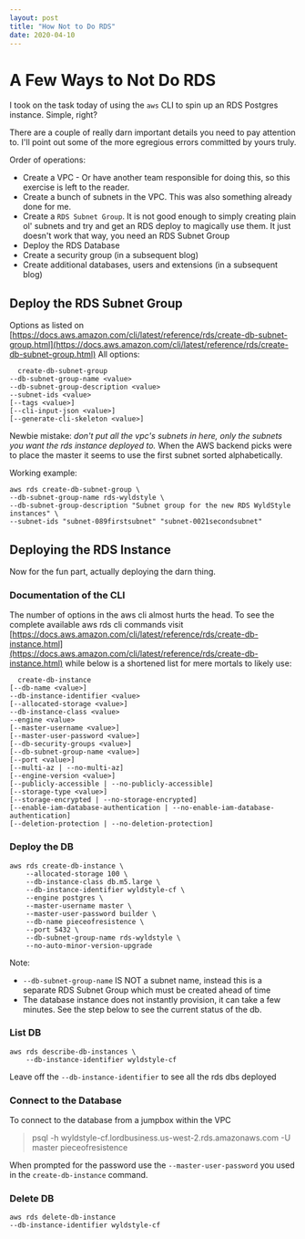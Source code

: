 ```yaml
---
layout: post
title: "How Not to Do RDS"
date: 2020-04-10
---
```


# A Few Ways to Not Do RDS

I took on the task today of using the `aws` CLI to spin up an RDS Postgres instance.  Simple, right?

There are a couple of really darn important details you need to pay attention to.  I'll point out some of the more egregious errors committed by yours truly.

Order of operations:

 - Create a VPC - Or have another team responsible for doing this, so this exercise is left to the reader.
 - Create a bunch of subnets in the VPC.  This was also something already done for me.
 - Create a `RDS Subnet Group`.  It is not good enough to simply creating plain ol' subnets and try and get an RDS deploy to magically use them.  It just doesn't work that way, you need an RDS Subnet Group
 - Deploy the RDS Database
 - Create a security group (in a subsequent blog)
 - Create additional databases, users and extensions (in a subsequent blog)

## Deploy the RDS Subnet Group

Options as listed on [https://docs.aws.amazon.com/cli/latest/reference/rds/create-db-subnet-group.html](https://docs.aws.amazon.com/cli/latest/reference/rds/create-db-subnet-group.html)
All options:
```
  create-db-subnet-group
--db-subnet-group-name <value>
--db-subnet-group-description <value>
--subnet-ids <value>
[--tags <value>]
[--cli-input-json <value>]
[--generate-cli-skeleton <value>]
```
Newbie mistake: *don't put all the vpc's subnets in here, only the subnets you want the rds instance deployed to.*  When the AWS backend picks were  to place the master it seems to use the first subnet sorted alphabetically. 


Working example:

```
aws rds create-db-subnet-group \
--db-subnet-group-name rds-wyldstyle \
--db-subnet-group-description "Subnet group for the new RDS WyldStyle instances" \
--subnet-ids "subnet-089firstsubnet" "subnet-0021secondsubnet"
```


## Deploying the RDS Instance

Now for the fun part, actually deploying the darn thing.

### Documentation of the CLI

The number of options in the aws cli almost hurts the head.  To see the complete available aws rds cli commands visit [https://docs.aws.amazon.com/cli/latest/reference/rds/create-db-instance.html](https://docs.aws.amazon.com/cli/latest/reference/rds/create-db-instance.html) while below is a shortened list for mere mortals to likely use:

```
  create-db-instance
[--db-name <value>]
--db-instance-identifier <value>
[--allocated-storage <value>]
--db-instance-class <value>
--engine <value>
[--master-username <value>]
[--master-user-password <value>]
[--db-security-groups <value>]
[--db-subnet-group-name <value>]
[--port <value>]
[--multi-az | --no-multi-az]
[--engine-version <value>]
[--publicly-accessible | --no-publicly-accessible]
[--storage-type <value>]
[--storage-encrypted | --no-storage-encrypted]
[--enable-iam-database-authentication | --no-enable-iam-database-authentication]
[--deletion-protection | --no-deletion-protection]
```

### Deploy the DB

```
aws rds create-db-instance \
    --allocated-storage 100 \
    --db-instance-class db.m5.large \
    --db-instance-identifier wyldstyle-cf \
    --engine postgres \
    --master-username master \
    --master-user-password builder \
    --db-name pieceofresistence \
    --port 5432 \
    --db-subnet-group-name rds-wyldstyle \
    --no-auto-minor-version-upgrade 
```

Note: 

 - `--db-subnet-group-name` IS NOT a subnet name, instead this is a separate RDS Subnet Group which must be created ahead of time
 - The database instance does not instantly provision, it can take a few minutes.  See the step below to see the current status of the db.

### List DB

```
aws rds describe-db-instances \
    --db-instance-identifier wyldstyle-cf
```
Leave off the `--db-instance-identifier` to see all the rds dbs deployed


### Connect to the Database

To connect to the database from a jumpbox within the VPC

> psql -h wyldstyle-cf.lordbusiness.us-west-2.rds.amazonaws.com -U master pieceofresistence

When prompted for the password use the `--master-user-password` you used in the `create-db-instance` command.

### Delete DB

```
aws rds delete-db-instance
--db-instance-identifier wyldstyle-cf
```
